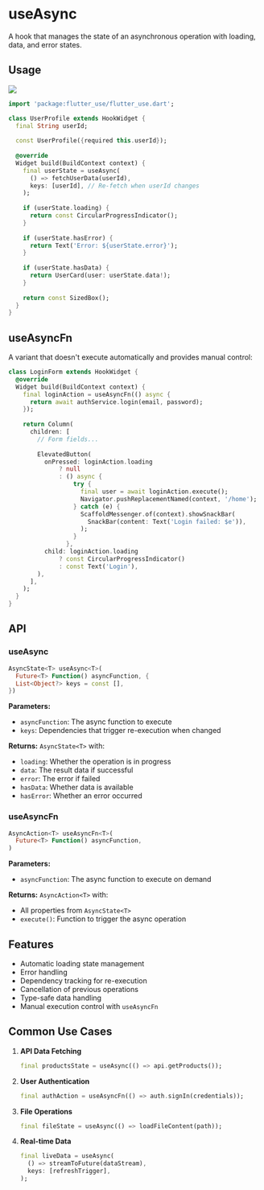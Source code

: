 # useAsync

A hook that manages the state of an asynchronous operation with loading, data, and error states.

## Usage

[![](https://img.shields.io/badge/demo-%20%20%20%F0%9F%9A%80-green.svg)](https://wasabeef.github.io/flutter_use/#/use-async)

```dart
import 'package:flutter_use/flutter_use.dart';

class UserProfile extends HookWidget {
  final String userId;
  
  const UserProfile({required this.userId});
  
  @override
  Widget build(BuildContext context) {
    final userState = useAsync(
      () => fetchUserData(userId),
      keys: [userId], // Re-fetch when userId changes
    );
    
    if (userState.loading) {
      return const CircularProgressIndicator();
    }
    
    if (userState.hasError) {
      return Text('Error: ${userState.error}');
    }
    
    if (userState.hasData) {
      return UserCard(user: userState.data!);
    }
    
    return const SizedBox();
  }
}
```

## useAsyncFn

A variant that doesn't execute automatically and provides manual control:

```dart
class LoginForm extends HookWidget {
  @override
  Widget build(BuildContext context) {
    final loginAction = useAsyncFn(() async {
      return await authService.login(email, password);
    });
    
    return Column(
      children: [
        // Form fields...
        
        ElevatedButton(
          onPressed: loginAction.loading 
              ? null 
              : () async {
                  try {
                    final user = await loginAction.execute();
                    Navigator.pushReplacementNamed(context, '/home');
                  } catch (e) {
                    ScaffoldMessenger.of(context).showSnackBar(
                      SnackBar(content: Text('Login failed: $e')),
                    );
                  }
                },
          child: loginAction.loading
              ? const CircularProgressIndicator()
              : const Text('Login'),
        ),
      ],
    );
  }
}
```

## API

### useAsync

```dart
AsyncState<T> useAsync<T>(
  Future<T> Function() asyncFunction, {
  List<Object?> keys = const [],
})
```

**Parameters:**
- `asyncFunction`: The async function to execute
- `keys`: Dependencies that trigger re-execution when changed

**Returns:** `AsyncState<T>` with:
- `loading`: Whether the operation is in progress
- `data`: The result data if successful
- `error`: The error if failed
- `hasData`: Whether data is available
- `hasError`: Whether an error occurred

### useAsyncFn

```dart
AsyncAction<T> useAsyncFn<T>(
  Future<T> Function() asyncFunction,
)
```

**Parameters:**
- `asyncFunction`: The async function to execute on demand

**Returns:** `AsyncAction<T>` with:
- All properties from `AsyncState<T>`
- `execute()`: Function to trigger the async operation

## Features

- Automatic loading state management
- Error handling
- Dependency tracking for re-execution
- Cancellation of previous operations
- Type-safe data handling
- Manual execution control with `useAsyncFn`

## Common Use Cases

1. **API Data Fetching**
   ```dart
   final productsState = useAsync(() => api.getProducts());
   ```

2. **User Authentication**
   ```dart
   final authAction = useAsyncFn(() => auth.signIn(credentials));
   ```

3. **File Operations**
   ```dart
   final fileState = useAsync(() => loadFileContent(path));
   ```

4. **Real-time Data**
   ```dart
   final liveData = useAsync(
     () => streamToFuture(dataStream),
     keys: [refreshTrigger],
   );
   ```